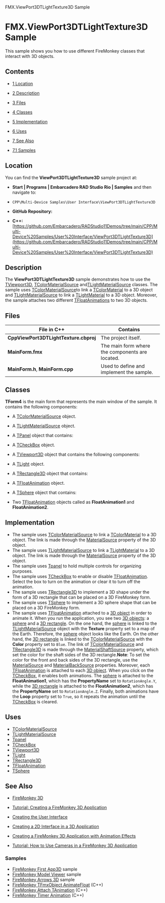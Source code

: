 FMX.ViewPort3DTLightTexture3D Sample[]()
# FMX.ViewPort3DTLightTexture3D Sample 


This sample shows you how to use different FireMonkey classes that interact with 3D objects.
## Contents



* [1 Location](#Location)
* [2 Description](#Description)
* [3 Files](#Files)
* [4 Classes](#Classes)
* [5 Implementation](#Implementation)
* [6 Uses](#Uses)
* [7 See Also](#See_Also)

* [7.1 Samples](#Samples)


## Location 

You can find the **ViewPort3DTLightTexture3D** sample project at:
* **Start | Programs | Embarcadero RAD Studio Rio | Samples** and then navigate to:

* `CPP\Multi-Device Samples\User Interface\ViewPort3DTLightTexture3D`

* **GitHub Repository:**

* **C++:**[https://github.com/Embarcadero/RADStudio11Demos/tree/main/CPP/Multi-Device%20Samples/User%20Interface/ViewPort3DTLightTexture3D](https://github.com/Embarcadero/RADStudio11Demos/tree/main/CPP/Multi-Device%20Samples/User%20Interface/ViewPort3DTLightTexture3D)

## Description 

The **ViewPort3DTLightTexture3D** sample demonstrates how to use the [TViewport3D](http://docwiki.embarcadero.com/Libraries/en/FMX.Viewport3D.TViewport3D), [TColorMaterialSource](http://docwiki.embarcadero.com/Libraries/en/FMX.MaterialSources.TColorMaterialSource) and[TLightMaterialSource](http://docwiki.embarcadero.com/Libraries/en/FMX.MaterialSources.TLightMaterialSource) classes. The sample uses [TColorMaterialSource](http://docwiki.embarcadero.com/Libraries/en/FMX.MaterialSources.TColorMaterialSource)to link a [TColorMaterial](http://docwiki.embarcadero.com/Libraries/en/FMX.Materials.TColorMaterial) to a 3D object and [TLightMaterialSource](http://docwiki.embarcadero.com/Libraries/en/FMX.MaterialSources.TLightMaterialSource) to link a [TLightMaterial](http://docwiki.embarcadero.com/Libraries/en/FMX.Materials.TLightMaterial) to a 3D object. Moreover, the sample attaches two different [TFloatAnimations](http://docwiki.embarcadero.com/Libraries/en/FMX.Ani.TFloatAnimation) to two 3D objects.
## Files 



|**File in C++**                      |**Contains**                                   |
|-------------------------------------|-----------------------------------------------|
|**CppViewPort3DTLightTexture.cbproj**|The project itself.                            |
|**MainForm.fmx**                     |The main form where the components are located.|
|**MainForm.h**, **MainForm.cpp**     |Used to define and implement the sample.       |


## Classes 

**TForm4** is the main form that represents the main window of the sample. It contains the following components:
*  A [TColorMaterialSource](http://docwiki.embarcadero.com/Libraries/en/FMX.MaterialSources.TColorMaterialSource) object.
*  A [TLightMaterialSource](http://docwiki.embarcadero.com/Libraries/en/FMX.MaterialSources.TLightMaterialSource) object.
*  A [TPanel](http://docwiki.embarcadero.com/Libraries/en/FMX.StdCtrls.TPanel) object that contains:

*  A [TCheckBox](http://docwiki.embarcadero.com/Libraries/en/FMX.StdCtrls.TCheckBox) object.

*  A [TViewport3D](http://docwiki.embarcadero.com/Libraries/en/FMX.Viewport3D.TViewport3D) object that contains the following components:

*  A [TLight](http://docwiki.embarcadero.com/Libraries/en/FMX.Controls3D.TLight) object.
*  A [TRectangle3D](http://docwiki.embarcadero.com/Libraries/en/FMX.Objects3D.TRectangle3D) object that contains:

*  A [TFloatAnimation](http://docwiki.embarcadero.com/Libraries/en/FMX.Ani.TFloatAnimation) object.

*  A [TSphere](http://docwiki.embarcadero.com/Libraries/en/FMX.Objects3D.TSphere) object that contains:

*  Two [TFloatAnimation](http://docwiki.embarcadero.com/Libraries/en/FMX.Ani.TFloatAnimation) objects called as **FloatAnimation1** and **FloatAnimation2**.

## Implementation 


*  The sample uses [TColorMaterialSource](http://docwiki.embarcadero.com/Libraries/en/FMX.MaterialSources.TColorMaterialSource) to link a [TColorMaterial](http://docwiki.embarcadero.com/Libraries/en/FMX.Materials.TColorMaterial) to a 3D object. The link is made through the [MaterialSource](http://docwiki.embarcadero.com/Libraries/en/FMX.Objects3D.TShape3D.MaterialSource) property of the 3D object.
*  The sample uses [TLightMaterialSource](http://docwiki.embarcadero.com/Libraries/en/FMX.MaterialSources.TLightMaterialSource) to link a [TLightMaterial](http://docwiki.embarcadero.com/Libraries/en/FMX.Materials.TLightMaterial) to a 3D object. The link is made through the [MaterialSource](http://docwiki.embarcadero.com/Libraries/en/FMX.Objects3D.TShape3D.MaterialSource) property of the 3D object.
*  The sample uses [Tpanel](http://docwiki.embarcadero.com/Libraries/en/FMX.StdCtrls.TPanel) to hold multiple controls for organizing purposes.
*  The sample uses [TCheckBox](http://docwiki.embarcadero.com/Libraries/en/FMX.StdCtrls.TCheckBox) to enable or disable [TFloatAnimation](http://docwiki.embarcadero.com/Libraries/en/FMX.Ani.TFloatAnimation). Select the box to turn on the animation or clear it to turn off the animation.
*  The sample uses [TRectangle3D](http://docwiki.embarcadero.com/Libraries/en/FMX.Objects3D.TRectangle3D) to implement a 3D shape under the form of a 3D rectangle that can be placed on a 3D FireMonkey form.
*  The sample uses [TSphere](http://docwiki.embarcadero.com/Libraries/en/FMX.Objects3D.TSphere) to implement a 3D sphere shape that can be placed on a 3D FireMonkey form.
*  The sample uses [TFloatAnimation](http://docwiki.embarcadero.com/Libraries/en/FMX.Ani.TFloatAnimation) attached to a [3D object](http://docwiki.embarcadero.com/Libraries/en/FMX.Objects3D) in order to animate it.
When you run the application, you see two [3D objects](http://docwiki.embarcadero.com/Libraries/en/FMX.Objects3D): a [sphere](http://docwiki.embarcadero.com/Libraries/en/FMX.Objects3D.TSphere) and a [3D rectangle](http://docwiki.embarcadero.com/Libraries/en/FMX.Objects3D.TRectangle3D). On the one hand, the [sphere](http://docwiki.embarcadero.com/Libraries/en/FMX.Objects3D.TSphere) is linked to the [TLightMaterialSource](http://docwiki.embarcadero.com/Libraries/en/FMX.MaterialSources.TLightMaterialSource) object with the **Texture** property set to a map of the Earth. Therefore, the [sphere](http://docwiki.embarcadero.com/Libraries/en/FMX.Objects3D.TSphere) object looks like the Earth. On the other hand, the [3D rectangle](http://docwiki.embarcadero.com/Libraries/en/FMX.Objects3D.TRectangle3D) is linked to the [TColorMaterialSource](http://docwiki.embarcadero.com/Libraries/en/FMX.MaterialSources.TColorMaterialSource) with the **Color** property set to `Blue`. The link of [TColorMaterialSource](http://docwiki.embarcadero.com/Libraries/en/FMX.MaterialSources.TColorMaterialSource) and [TRectangle3D](http://docwiki.embarcadero.com/Libraries/en/FMX.Objects3D.TRectangle3D) is made through the [MaterialShaftSource](http://docwiki.embarcadero.com/Libraries/en/FMX.Objects3D.TRectangle3D.MaterialShaftSource) property, which set the color for the shaft sides of the 3D rectangle.**Note**: To set the color for the front and back sides of the 3D rectangle, use the [MaterialSource](http://docwiki.embarcadero.com/Libraries/en/FMX.Objects3D.TRectangle3D.MaterialSource) and [MaterialBackSource](http://docwiki.embarcadero.com/Libraries/en/FMX.Objects3D.TRectangle3D.MaterialBackSource) properties. Moreover, each [TFloatAnimation](http://docwiki.embarcadero.com/Libraries/en/FMX.Ani.TFloatAnimation) is attached to each [3D object](http://docwiki.embarcadero.com/Libraries/en/FMX.Objects3D). When you click on the [TCheckBox](http://docwiki.embarcadero.com/Libraries/en/FMX.StdCtrls.TCheckBox), it enables both animations. The [sphere](http://docwiki.embarcadero.com/Libraries/en/FMX.Objects3D.TSphere) is attached to the **FloatAnimation1**, which has the **PropertyName** set to `RotationAngle.Y`, while the [3D rectangle](http://docwiki.embarcadero.com/Libraries/en/FMX.Objects3D.TRectangle3D) is attached to the **FloatAnimation2**, which has the **PropertyName** set to `RotationAngle.Z`. Finally, both animations have the **Loop** property set to `True`, so it repeats the animation until the [TCheckBox](http://docwiki.embarcadero.com/Libraries/en/FMX.StdCtrls.TCheckBox) is cleared.
## Uses 


* [TColorMaterialSource](http://docwiki.embarcadero.com/Libraries/en/FMX.MaterialSources.TColorMaterialSource)
* [TLightMaterialSource](http://docwiki.embarcadero.com/Libraries/en/FMX.MaterialSources.TLightMaterialSource)
* [Tpanel](http://docwiki.embarcadero.com/Libraries/en/FMX.StdCtrls.TPanel)
* [TCheckBox](http://docwiki.embarcadero.com/Libraries/en/FMX.StdCtrls.TCheckBox)
* [TViewport3D](http://docwiki.embarcadero.com/Libraries/en/FMX.Viewport3D.TViewport3D)
* [TLight](http://docwiki.embarcadero.com/Libraries/en/FMX.Controls3D.TLight)
* [TRectangle3D](http://docwiki.embarcadero.com/Libraries/en/FMX.Objects3D.TRectangle3D)
* [TFloatAnimation](http://docwiki.embarcadero.com/Libraries/en/FMX.Ani.TFloatAnimation)
* [TSphere](http://docwiki.embarcadero.com/Libraries/en/FMX.Objects3D.TSphere)

## See Also 


* [FireMonkey 3D](http://docwiki.embarcadero.com/RADStudio/en/FireMonkey_3D)
* [Tutorial: Creating a FireMonkey 3D Application](http://docwiki.embarcadero.com/RADStudio/en/Tutorial:_Creating_a_FireMonkey_3D_Application)

* [Creating the User Interface](http://docwiki.embarcadero.com/RADStudio/en/Creating_the_User_Interface_(FireMonkey_3D_Tutorial))
* [Creating a 2D Interface in a 3D Application](http://docwiki.embarcadero.com/RADStudio/en/Creating_a_2D_Interface_in_a_3D_Application_(FireMonkey_3D_Tutorial))
* [Creating a FireMonkey 3D Application with Animation Effects](http://docwiki.embarcadero.com/RADStudio/en/Creating_a_FireMonkey_3D_Application_with_Animation_Effects)

* [Tutorial: How to Use Cameras in a FireMonkey 3D Application](http://docwiki.embarcadero.com/RADStudio/en/Tutorial:_How_to_Use_Cameras_in_a_FireMonkey_3D_Application)

### Samples 


* [FireMonkey First App3D](http://docwiki.embarcadero.com/CodeExamples/en/FMX.FirstApp3D_Sample) sample
* [FireMonkey Model Viewer](http://docwiki.embarcadero.com/CodeExamples/en/FMX.ModelViewer_Sample) sample
* [FireMonkey Arrows 3D](http://docwiki.embarcadero.com/CodeExamples/en/FMX.Arrows3D_Sample) sample
* [FireMonkey TFmxObject AnimateFloat](http://docwiki.embarcadero.com/CodeExamples/en/FMXTFmxObjectAnimateFloat_%28C%2B%2B%29) (C++)
* [FireMonkey Attach TAnimation](http://docwiki.embarcadero.com/CodeExamples/en/FMXAttachTAnimation_%28C%2B%2B%29) (C++)
* [FireMonkey Timer Animation](http://docwiki.embarcadero.com/CodeExamples/en/FMXTimerAnimation_%28C%2B%2B%29) (C++)





